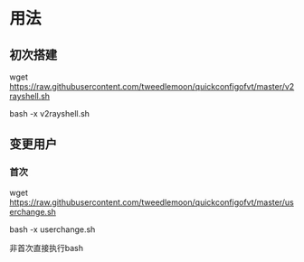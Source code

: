 # 用法

## 初次搭建

wget https://raw.githubusercontent.com/tweedlemoon/quickconfigofvt/master/v2rayshell.sh

bash -x v2rayshell.sh



## 变更用户

### 首次

wget https://raw.githubusercontent.com/tweedlemoon/quickconfigofvt/master/userchange.sh

bash -x userchange.sh

非首次直接执行bash


